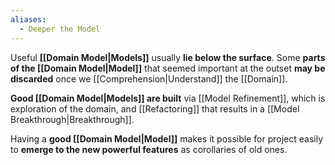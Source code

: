 ```yaml
---
aliases:
  - Deeper the Model
---
```

Useful **[[Domain Model|Models]]** usually **lie below the surface**. Some **parts of the [[Domain Model|Model]]** that seemed important at the outset **may be discarded** once we [[Comprehension|Understand]] the [[Domain]].

**Good [[Domain Model|Models]] are built** via [[Model Refinement]], which is exploration of the domain, and [[Refactoring]] that results in a [[Model Breakthrough|Breakthrough]].

Having a **good [[Domain Model|Model]]** makes it possible for project easily to **emerge to the new powerful features** as corollaries of old ones.

